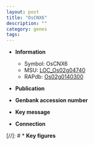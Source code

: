 ```yaml
---
layout: post
title: "OsCNX6"
description: ""
category: genes
tags: 
---
```


* **Information**  
    + Symbol: OsCNX6  
    + MSU: [LOC_Os02g04740](http://rice.uga.edu/cgi-bin/ORF_infopage.cgi?orf=LOC_Os02g04740)  
    + RAPdb: [Os02g0140300](http://rapdb.dna.affrc.go.jp/viewer/gbrowse_details/irgsp1?name=Os02g0140300)  

* **Publication**  

* **Genbank accession number**  

* **Key message**  

* **Connection**  

[//]: # * **Key figures**  


